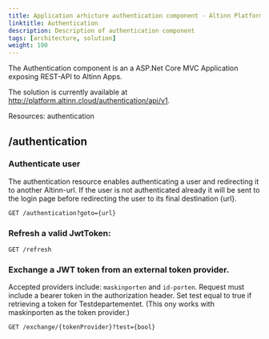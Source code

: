 ```yaml
---
title: Application arhicture authentication component - Altinn Platform
linktitle: Authentication
description: Description of authentication component
tags: [architecture, solution]
weight: 100
---
```


The Authentication component is an a ASP.Net Core MVC Application exposing REST-API to Altinn Apps.

The solution is currently available at http://platform.altinn.cloud/authentication/api/v1. 

Resources: authentication

## /authentication

### Authenticate user
The authentication resource enables authenticating a user and redirecting it to another Altinn-url. 
If the user is not authenticated already it will be sent to the login page before redirecting the user to its final destination {url}.

```http
GET /authentication?goto={url}
```

### Refresh a valid JwtToken:

```http
GET /refresh
```

### Exchange a JWT token from an external token provider.

Accepted providers include: `maskinporten` and `id-porten`.
Request must include a bearer token in the authorization header.
Set test equal to true if retrieving a token for Testdepartementet.
(This ony works with maskinporten as the token provider.)
```http
GET /exchange/{tokenProvider}?test={bool}
```
